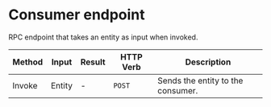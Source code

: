 # Consumer endpoint

RPC endpoint that takes an entity as input when invoked.

| Method | Input  | Result | HTTP Verb | Description                       |
| ------ | ------ | ------ | --------- | --------------------------------- |
| Invoke | Entity | -      | `POST`    | Sends the entity to the consumer. |
